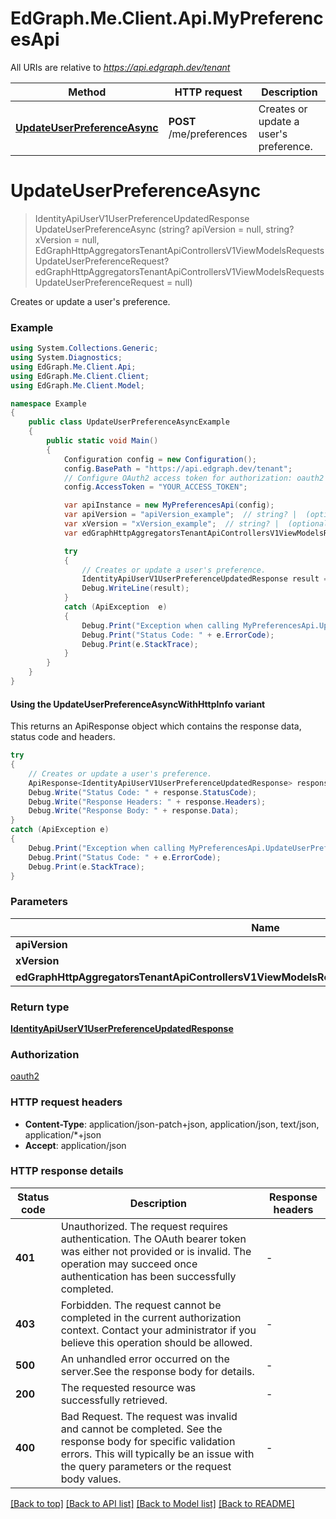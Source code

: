 # EdGraph.Me.Client.Api.MyPreferencesApi

All URIs are relative to *https://api.edgraph.dev/tenant*

| Method | HTTP request | Description |
|--------|--------------|-------------|
| [**UpdateUserPreferenceAsync**](MyPreferencesApi.md#updateuserpreferenceasync) | **POST** /me/preferences | Creates or update a user&#39;s preference. |

<a id="updateuserpreferenceasync"></a>
# **UpdateUserPreferenceAsync**
> IdentityApiUserV1UserPreferenceUpdatedResponse UpdateUserPreferenceAsync (string? apiVersion = null, string? xVersion = null, EdGraphHttpAggregatorsTenantApiControllersV1ViewModelsRequestsUpdateUserPreferenceRequest? edGraphHttpAggregatorsTenantApiControllersV1ViewModelsRequestsUpdateUserPreferenceRequest = null)

Creates or update a user's preference.

### Example
```csharp
using System.Collections.Generic;
using System.Diagnostics;
using EdGraph.Me.Client.Api;
using EdGraph.Me.Client.Client;
using EdGraph.Me.Client.Model;

namespace Example
{
    public class UpdateUserPreferenceAsyncExample
    {
        public static void Main()
        {
            Configuration config = new Configuration();
            config.BasePath = "https://api.edgraph.dev/tenant";
            // Configure OAuth2 access token for authorization: oauth2
            config.AccessToken = "YOUR_ACCESS_TOKEN";

            var apiInstance = new MyPreferencesApi(config);
            var apiVersion = "apiVersion_example";  // string? |  (optional) 
            var xVersion = "xVersion_example";  // string? |  (optional) 
            var edGraphHttpAggregatorsTenantApiControllersV1ViewModelsRequestsUpdateUserPreferenceRequest = new EdGraphHttpAggregatorsTenantApiControllersV1ViewModelsRequestsUpdateUserPreferenceRequest?(); // EdGraphHttpAggregatorsTenantApiControllersV1ViewModelsRequestsUpdateUserPreferenceRequest? |  (optional) 

            try
            {
                // Creates or update a user's preference.
                IdentityApiUserV1UserPreferenceUpdatedResponse result = apiInstance.UpdateUserPreferenceAsync(apiVersion, xVersion, edGraphHttpAggregatorsTenantApiControllersV1ViewModelsRequestsUpdateUserPreferenceRequest);
                Debug.WriteLine(result);
            }
            catch (ApiException  e)
            {
                Debug.Print("Exception when calling MyPreferencesApi.UpdateUserPreferenceAsync: " + e.Message);
                Debug.Print("Status Code: " + e.ErrorCode);
                Debug.Print(e.StackTrace);
            }
        }
    }
}
```

#### Using the UpdateUserPreferenceAsyncWithHttpInfo variant
This returns an ApiResponse object which contains the response data, status code and headers.

```csharp
try
{
    // Creates or update a user's preference.
    ApiResponse<IdentityApiUserV1UserPreferenceUpdatedResponse> response = apiInstance.UpdateUserPreferenceAsyncWithHttpInfo(apiVersion, xVersion, edGraphHttpAggregatorsTenantApiControllersV1ViewModelsRequestsUpdateUserPreferenceRequest);
    Debug.Write("Status Code: " + response.StatusCode);
    Debug.Write("Response Headers: " + response.Headers);
    Debug.Write("Response Body: " + response.Data);
}
catch (ApiException e)
{
    Debug.Print("Exception when calling MyPreferencesApi.UpdateUserPreferenceAsyncWithHttpInfo: " + e.Message);
    Debug.Print("Status Code: " + e.ErrorCode);
    Debug.Print(e.StackTrace);
}
```

### Parameters

| Name | Type | Description | Notes |
|------|------|-------------|-------|
| **apiVersion** | **string?** |  | [optional]  |
| **xVersion** | **string?** |  | [optional]  |
| **edGraphHttpAggregatorsTenantApiControllersV1ViewModelsRequestsUpdateUserPreferenceRequest** | [**EdGraphHttpAggregatorsTenantApiControllersV1ViewModelsRequestsUpdateUserPreferenceRequest?**](EdGraphHttpAggregatorsTenantApiControllersV1ViewModelsRequestsUpdateUserPreferenceRequest?.md) |  | [optional]  |

### Return type

[**IdentityApiUserV1UserPreferenceUpdatedResponse**](IdentityApiUserV1UserPreferenceUpdatedResponse.md)

### Authorization

[oauth2](../README.md#oauth2)

### HTTP request headers

 - **Content-Type**: application/json-patch+json, application/json, text/json, application/*+json
 - **Accept**: application/json


### HTTP response details
| Status code | Description | Response headers |
|-------------|-------------|------------------|
| **401** | Unauthorized. The request requires authentication. The OAuth bearer token was either not provided or is invalid. The operation may succeed once authentication has been successfully completed. |  -  |
| **403** | Forbidden. The request cannot be completed in the current authorization context. Contact your administrator if you believe this operation should be allowed. |  -  |
| **500** | An unhandled error occurred on the server.See the response body for details. |  -  |
| **200** | The requested resource was successfully retrieved. |  -  |
| **400** | Bad Request. The request was invalid and cannot be completed. See the response body for specific validation errors. This will typically be an issue with the query parameters or the request body values. |  -  |

[[Back to top]](#) [[Back to API list]](../README.md#documentation-for-api-endpoints) [[Back to Model list]](../README.md#documentation-for-models) [[Back to README]](../README.md)

